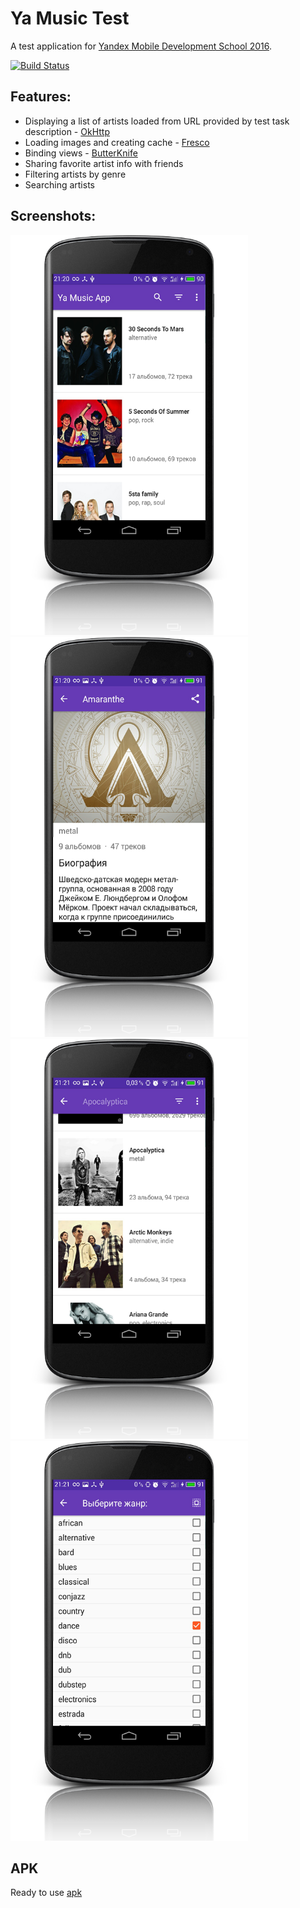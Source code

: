 # Ya Music Test

A test application for [Yandex Mobile Development School 2016](https://academy.yandex.ru/events/mobdev/msk-2016/).

[![Build Status](https://travis-ci.org/geaden/yandex-mobilization.svg?branch=master)](https://travis-ci.org/Affordall/Ya-Music-Test)

## Features:
* Displaying a list of artists loaded from URL provided by test task description - [OkHttp](http://square.github.io/okhttp/)
* Loading images and creating cache - [Fresco](http://frescolib.org/)
* Binding views - [ButterKnife](http://jakewharton.github.io/butterknife/)
* Sharing favorite artist info with friends
* Filtering artists by genre
* Searching artists

## Screenshots:
<img src="/art/yamusic-main-screen.png?raw=true" width=380 height=640 alt="Main Screen">
<img src="/art/yamusic-details-screen.png?raw=true" width=380 height=640 alt="Detail Screen">

<img src="/art/yamusic-search-screen.png?raw=true" width=380 height=640 alt="Search Screen">
<img src="/art/yamusic-filter-screen.png?raw=true" width=380 height=640 alt="Genre filter Screen">

## APK
Ready to use [apk](https://yadi.sk/d/lGWKupS6szTdW)
